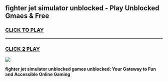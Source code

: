 
## fighter jet simulator unblocked - Play Unblocked Gmaes & Free
<h3>
<a href="https://news.freeplayer.one?title=fighter_jet_simulator_unblocked&ref=23F">CLICK TO PLAY</a></h3>
<hr>

<h3>
<a href="https://news.freeplayer.one?title=fighter_jet_simulator_unblocked&ref=23F">CLICK 2 PLAY</a>
  
</h3>

<a href="https://news.freeplayer.one?title=fighter_jet_simulator_unblocked&ref=23F/"><img src="https://clearcache.store/games.png"></a>


**fighter jet simulator unblocked games unblocked: Your Gateway to Fun and Accessible Online Gaming**
